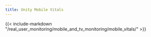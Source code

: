 ```yaml
---
title: Unity Mobile Vitals
---
```


{{< include-markdown "/real_user_monitoring/mobile_and_tv_monitoring/mobile_vitals/" >}}